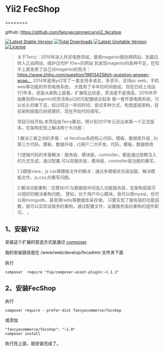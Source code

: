 # Yii2 FecShop

========


github: https://github.com/fancyecommerce/yii2_fecshop

[![Latest Stable Version](https://poser.pugx.org/fancyecommerce/fecshop/v/stable)](https://packagist.org/packages/fancyecommerce/fecshop) [![Total Downloads](https://poser.pugx.org/fancyecommerce/fecshop/downloads)](https://packagist.org/packages/fancyecommerce/fecshop) [![Latest Unstable Version](https://poser.pugx.org/fancyecommerce/fecshop/v/unstable)](https://packagist.org/packages/fancyecommerce/fecshop) [![License](https://poser.pugx.org/fancyecommerce/fecshop/license)](https://packagist.org/packages/fancyecommerce/fecshop)

> 关于Terry：2010年进入外贸电商领域，使用magento搞仿牌网站，到最后转入正品网站，维护日均IP 10w+的网站
到发现magento的各种不足，在知乎上面发表了自己对magento的观点：https://www.zhihu.com/question/19813425#zh-question-answer-wrap，
2014年底用yii2写了一套支持多语言，多货币，支持pc web，手机web等功能的外贸电商系统，
大致用了半年的时间做成，现在已经上线运行1年多，但是从架构上面看，扩展性比较差，灵活度不是很高，2015年开始筹划将magento的灵活和yii2的可配置结合起来
做一套开源电商系统，可以长久的做下去，经过将近一年的时间，尝试多种方式，构思底层架构，目前架构层面已经搭建好，现在开始代码填写。

> 项目已经开始,本项目由Terry筹划，预计到2017年元旦出来第一个正式版本。在架构宏观上解决两个大问题：

> 1.解决三者之间的矛盾：
  a) fecshop系统核心代码，模板，数据库升级
, b)第三方代码，模板，数据升级
, c)用户二次开发，代码，模板，数据修改

> 1.1逻辑代码的矛盾解决：服务层，模块层，controller，都是通过依赖注入的方式生成，通过配置,可以将服务层，模块层，controller层功能的重写。

> 1.2模板view，js css等模板文件的解决：通过多模板优先级加载，解决模板文件，js,css,的重写问题。

> 2.解决功能重构：在模块VC与数据层中间加入功能服务层，在架构层面可以很好的解决重构问题，
譬如，对于用户中心模块，我可以用mysql，也可以用mongodb，甚至用redis等数据库来存储，
只要实现了服务层的功能函数，就可以实现该服务的重构，通过配置文件，设置服务指向重构的组件即可。
。

1、安装Yii2
------------

安装这个扩展的首选方式是通过 [composer](http://getcomposer.org/download/).

我的安装路径是在 /www/web/develop/fecadmin 文件夹下面

执行

```
composer  require "fxp/composer-asset-plugin:~1.1.1"

```



2、安装FecShop
------------

执行

```
composer require --prefer-dist fancyecommerce/fecshop

```
或添加

```
"fancyecommerce/fecshop": "~1.0"
composer install
```

执行完上面，就安装完成了。
